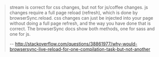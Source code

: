 >stream is correct for css changes, but not for js/coffee changes. js changes require a full page reload (refresh), which is done by browserSync.reload. css changes can just be injected into your page without doing a full page refresh, and the way you have done that is correct. The browserSync docs show both methods, one for sass and one for js.
>
>-- http://stackoverflow.com/questions/38861977/why-would-browsersync-live-reload-for-one-compilation-task-but-not-another
